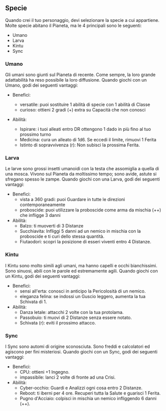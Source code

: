 ## Specie

Quando crei il tuo personaggio, devi selezionare la specie a cui appartiene. Molte specie abitano il Pianeta, ma le 4 principali sono le seguenti:

- Umano
- Larva
- Kintu
- Sync

### Umano

Gli umani sono giunti sul Pianeta di recente. Come sempre, la loro grande adattabilità ha reso possibile la loro diffusione. Quando giochi con un Umano, godi dei seguenti vantaggi:

- Benefici:

  - versatile: puoi sostituire 1 abilità di specie con 1 abilità di Classe
  - curioso: ottieni 2 gradi (+) extra su Capacità che non conosci

- Abilità:

  - Ispirare: i tuoi alleati entro DR ottengono 1 dado in più fino al tuo prossimo turno
  - Medicina: cura un alleato di 1d6. Se eccedi il limite, rimuovi 1 Ferita 
  - Istinto di sopravvivenza (r): Non subisci la prossima Ferita.


### Larva

Le larve sono grossi insetti umanoidi con la testa che assomiglia a quella di una mosca. Vivono sul Pianeta da moltissimo tempo; sono avide, astute si sfregano spesso le zampe. Quando giochi con una Larva, godi dei seguenti vantaggi:

- Benefici:
  - vista a 360 gradi: puoi Guardare in tutte le direzioni contemporaneamente
  - proboscide: puoi utilizzare la proboscide come arma da mischia (++) che infligge 3 danni
- Abilità:
  - Balzo: ti muoverti di 3 Distanze
  - Succhiavita: Infliggi 5 danni ad un nemico in mischia con la proboscide e ti curi dello stessa quantità.    
  - Fiutaodori: scopri la posizione di esseri viventi entro 4 Distanze.

### Kintu

I Kintu sono molto simili agli umani, ma hanno capelli e occhi bianchissimi. Sono sinuosi, abili con le parole ed estremamente agili. Quando giochi con un Kintu, godi dei seguenti vantaggi:

- Benefici:
  - sensi all'erta:  conosci in anticipo la Pericolosità di un nemico.
  - eleganza felina: se indossi un Guscio leggero, aumenta la tua Schivata di 1.
- Abilità:
  - Danza letale: attacchi 2 volte con la tua protolama.
  - Passobuio: ti muovi di 2 Distanze senza essere notato.    
  - Schivata (r): eviti il prossimo attacco.

### Sync

I Sync sono automi di origine sconosciuta. Sono freddi e calcolatori ed agiscono per fini misteriosi. Quando giochi con un Sync, godi dei seguenti vantaggi:

- Benefici:
  - CPU: ottieni +1 Ingegno.
  - impassibile: lanci 2 volte di fronte ad una Crisi.
- Abilità:
  - Cyber-occhio: Guardi e Analizzi ogni cosa entro 2 Distanze.
  - Reboot: ti iberni per 4 ore. Recuperi tutta la Salute e guarisci 1 Ferita.    
  - Pugno d'Acciaio: colpisci in mischia un nemico infliggendo 6 danni (++).